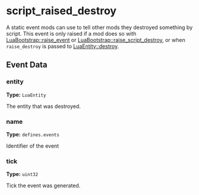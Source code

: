 # script_raised_destroy

A static event mods can use to tell other mods they destroyed something by script. This event is only raised if a mod does so with [LuaBootstrap::raise_event](runtime:LuaBootstrap::raise_event) or [LuaBootstrap::raise_script_destroy](runtime:LuaBootstrap::raise_script_destroy), or when `raise_destroy` is passed to [LuaEntity::destroy](runtime:LuaEntity::destroy).

## Event Data

### entity

**Type:** `LuaEntity`

The entity that was destroyed.

### name

**Type:** `defines.events`

Identifier of the event

### tick

**Type:** `uint32`

Tick the event was generated.

